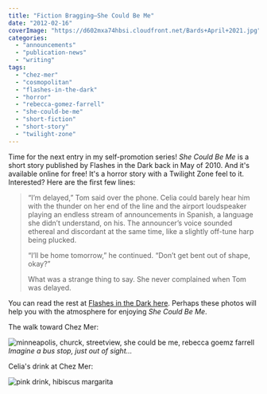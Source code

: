```yaml
---
title: "Fiction Bragging—She Could Be Me"
date: "2012-02-16"
coverImage: "https://d602mxa74hbsi.cloudfront.net/Bards+April+2021.jpg"
categories: 
  - "announcements"
  - "publication-news"
  - "writing"
tags: 
  - "chez-mer"
  - "cosmopolitan"
  - "flashes-in-the-dark"
  - "horror"
  - "rebecca-gomez-farrell"
  - "she-could-be-me"
  - "short-fiction"
  - "short-story"
  - "twilight-zone"
---
```


Time for the next entry in my self-promotion series! _She Could Be Me_ is a short story published by Flashes in the Dark back in May of 2010. And it's available online for free! It's a horror story with a Twilight Zone feel to it. Interested? Here are the first few lines:

> “I’m delayed,” Tom said over the phone. Celia could barely hear him with the thunder on her end of the line and the airport loudspeaker playing an endless stream of announcements in Spanish, a language she didn’t understand, on his. The announcer’s voice sounded ethereal and discordant at the same time, like a slightly off-tune harp being plucked.
> 
> “I’ll be home tomorrow,” he continued. “Don’t get bent out of shape, okay?”
> 
> What was a strange thing to say. She never complained when Tom was delayed.

You can read the rest at [Flashes in the Dark here](http://flashesinthedark.com/2010/05/31/she-could-be-me-rebecca-gomez-farrell/ "She Could Be Me"). Perhaps these photos will help you with the atmosphere for enjoying _She Could Be Me_.

The walk toward Chez Mer:

![minneapolis, churck, streetview, she could be me, rebecca goemz farrell](https://d2ypg8o05lff0b.cloudfront.net/wp-content/uploads/sites/3/pages/minneapolis014-684x1024.jpg) *Imagine a bus stop, just out of sight...*

Celia's drink at Chez Mer:

![pink drink, hibiscus margarita](https://d2ypg8o05lff0b.cloudfront.net/wp-content/uploads/sites/3/pages/not-a-cosmo-she-could-be-me-1024x975.png)
